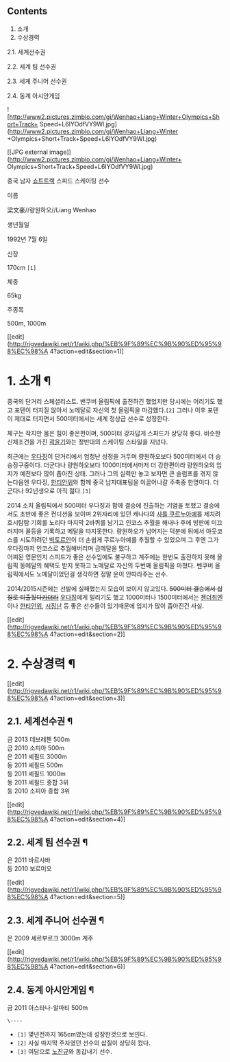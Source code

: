 ## Contents

    

1. 소개 
2. 수상경력 
    

2.1. 세계선수권

2.2. 세계 팀 선수권

2.3. 세계 주니어 선수권

2.4. 동계 아시안게임

![http://www2.pictures.zimbio.com/gi/Wenhao+Liang+Winter+Olympics+Short+Track+
Speed+L6IYOdfVY9Wl.jpg](http://www2.pictures.zimbio.com/gi/Wenhao+Liang+Winter
+Olympics+Short+Track+Speed+L6IYOdfVY9Wl.jpg)

[[JPG external image]](http://www2.pictures.zimbio.com/gi/Wenhao+Liang+Winter+
Olympics+Short+Track+Speed+L6IYOdfVY9Wl.jpg)

중국 남자 [쇼트트랙](%EC%87%BC%ED%8A%B8%ED%8A%B8%EB%9E%99.md) 스피드 스케이팅 선수

이름

梁文豪//량원하오//Liang Wenhao

생년월일

1992년 7월 6일

신장

170cm `[1]`

체중

65kg

주종목

500m, 1000m

[[edit](http://rigvedawiki.net/r1/wiki.php/%EB%9F%89%EC%9B%90%ED%95%98%EC%98%A
4?action=edit&section=1)]

# 1. 소개 ¶

중국의 단거리 스페셜리스트. 밴쿠버 올림픽에 출전하긴 했었지만 당시에는 어리기도 했고 포텐이 터지질 않아서 노메달로 자신의 첫 올림픽을
마감했다.`[2]` 그러나 이후 포텐이 제대로 터지면서 500미터에서는 세계 정상급 선수로 성정한다.

  

체구는 작지만 몸은 힘이 좋은편이며, 500미터 강자답게 스피드가 상당히 좋다. 비슷한 신체조건을 가진
[곽윤기](%EA%B3%BD%EC%9C%A4%EA%B8%B0.md)와는 정반대의 스케이팅 스타일을 지녔다.

  

최근에는 [우다징](%EC%9A%B0%EB%8B%A4%EC%A7%95.md)이 단거리에서 엄청난 성정을 거두며 량원하오보다
500미터에서 더 승승장구중이다. 더군다나 량원하오보다 1000미터에서마저 더 강한편이라 량원하오의 입지가 예전보다 많이 좁아진 상태.
그러나 그의 실력만 놓고 보자면 큰 슬럼프를 겪지 않는다음엔 우다징, [한티안위](%ED%95%9C%20%ED%8B%B0%EC%95%88%EC%9C%84.md)와 함께 중국 남자대표팀을 이끌어나갈 주축중
한명이다. 더군다나 92년생으로 아직 젊다.`[3]`

  

2014 소치 올림픽에서 500미터 우다징과 함께 결승에 진출하는 기염을 토했고 결승에서도 초반에 좋은 컨디션을 보이며 2위자리에 있던
캐나다의 [샤를 쿠르누아예](%EC%83%A4%EB%A5%BC%20%EC%BF%A0%EB%A5%B4%EB%88%84%EC%95%84%EC%98%88.md)를 제치려 호시탐탐 기회를 노리다 마지막 2바퀴를 남기고 인코스 추월을 해내나 후에 빙판에 미끄러지며 꼴등을 기록하고
메달을 따지못한다. 량원하오가 넘어지는 덕분에 뒤에서 아웃코스를 시도하려던 [빅토르안](%EB%B9%85%ED%86%A0%EB%A5%B4%20%EC%95%88.md)이 더 손쉽게 쿠르누아예를 추월할 수 있었으며 그
후엔 그가 우다징마저 인코스로 추월해버리며 금메달을 땄다.  
어찌된 영문인지 스피드가 좋은 선수임에도 불구하고 계주에는 한번도 출전하지 못해 올림픽 동메달의 혜택도 받지 못하고 노메달로 자신의 두번째
올림픽을 마쳤다. 벤쿠버 올림픽에서도 노메달이었던걸 생각하면 정말 운이 안따라주는 선수.

  

2014/2015시즌에는 선발에 실패했는지 모습이 보이지 않고있다. <del>500미터 결승에서 삽질로
퇴출됬다[카더라](%EC%B9%B4%EB%8D%94%EB%9D%BC.md)</del>
[우다징](%EC%9A%B0%EB%8B%A4%EC%A7%95.md)에게 밀리기도 했고 1000미터나 1500미터에서는
[첸더취엔](%EC%B2%B8%EB%8D%94%EC%B7%A8%EC%97%94.md)이나 [한티안위](%ED%95%9C%20%ED%8B%B0%EC%95%88%EC%9C%84.md),
[시징난](%EC%8B%9C%EC%A7%95%EB%82%9C.md) 등 좋은 선수들이 있기때문에 입지가 많이 좁아진건 사실.

  

[[edit](http://rigvedawiki.net/r1/wiki.php/%EB%9F%89%EC%9B%90%ED%95%98%EC%98%A
4?action=edit&section=2)]

# 2. 수상경력 ¶

[[edit](http://rigvedawiki.net/r1/wiki.php/%EB%9F%89%EC%9B%90%ED%95%98%EC%98%A
4?action=edit&section=3)]

## 2.1. 세계선수권 ¶

금 2013 데브레첸 500m  
금 2010 소피아 500m  
은 2011 셰필드 3000m  
동 2011 셰필드 500m  
동 2011 셰필드 1000m  
동 2011 셰필드 종합 3위  
동 2010 소피아 종합 3위

[[edit](http://rigvedawiki.net/r1/wiki.php/%EB%9F%89%EC%9B%90%ED%95%98%EC%98%A
4?action=edit&section=4)]

## 2.2. 세계 팀 선수권 ¶

은 2011 바르샤바  
동 2010 보르미오

[[edit](http://rigvedawiki.net/r1/wiki.php/%EB%9F%89%EC%9B%90%ED%95%98%EC%98%A
4?action=edit&section=5)]

## 2.3. 세계 주니어 선수권 ¶

은 2009 셰르부르크 3000m 계주

[[edit](http://rigvedawiki.net/r1/wiki.php/%EB%9F%89%EC%9B%90%ED%95%98%EC%98%A
4?action=edit&section=6)]

## 2.4. 동계 아시안게임 ¶

금 2011 아스타나-알마티 500m

`\----`

  * `[1]` 몇년전까지 165cm였는데 성장한것으로 보인다.
  * `[2]` 사실 마지막 주자였던 선수의 삽질이 상당히 컸다.
  * `[3]` 여담으로 [노진규](%EB%85%B8%EC%A7%84%EA%B7%9C.md)와 동갑내기 선수.

